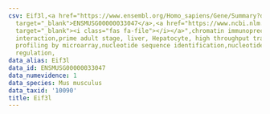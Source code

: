 ```yaml
---
csv: Eif3l,<a href="https://www.ensembl.org/Homo_sapiens/Gene/Summary?db=core;g=ENSMUSG00000033047"
  target="_blank">ENSMUSG00000033047</a>,<a href="https://www.ncbi.nlm.nih.gov/pubmed/23834426"
  target="_blank"><i class="fas fa-file"></i></a>",chromatin immunoprecipitation assay,direct
  interaction,prime adult stage, liver, Hepatocyte, high throughput transcription
  profiling by microarray,nucleotide sequence identification,nucleotide sequence identification,transcriptional
  regulation,
data_alias: Eif3l
data_id: ENSMUSG00000033047
data_numevidence: 1
data_species: Mus musculus
data_taxid: '10090'
title: Eif3l
---
```

